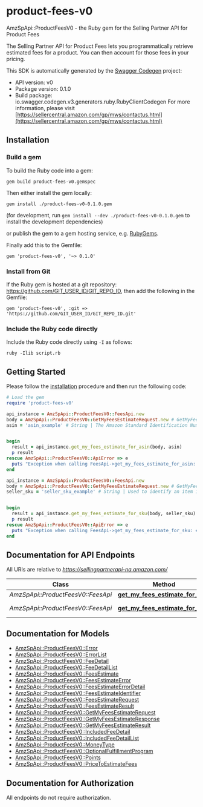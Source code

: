 # product-fees-v0

AmzSpApi::ProductFeesV0 - the Ruby gem for the Selling Partner API for Product Fees

The Selling Partner API for Product Fees lets you programmatically retrieve estimated fees for a product. You can then account for those fees in your pricing.

This SDK is automatically generated by the [Swagger Codegen](https://github.com/swagger-api/swagger-codegen) project:

- API version: v0
- Package version: 0.1.0
- Build package: io.swagger.codegen.v3.generators.ruby.RubyClientCodegen
For more information, please visit [https://sellercentral.amazon.com/gp/mws/contactus.html](https://sellercentral.amazon.com/gp/mws/contactus.html)

## Installation

### Build a gem

To build the Ruby code into a gem:

```shell
gem build product-fees-v0.gemspec
```

Then either install the gem locally:

```shell
gem install ./product-fees-v0-0.1.0.gem
```
(for development, run `gem install --dev ./product-fees-v0-0.1.0.gem` to install the development dependencies)

or publish the gem to a gem hosting service, e.g. [RubyGems](https://rubygems.org/).

Finally add this to the Gemfile:

    gem 'product-fees-v0', '~> 0.1.0'

### Install from Git

If the Ruby gem is hosted at a git repository: https://github.com/GIT_USER_ID/GIT_REPO_ID, then add the following in the Gemfile:

    gem 'product-fees-v0', :git => 'https://github.com/GIT_USER_ID/GIT_REPO_ID.git'

### Include the Ruby code directly

Include the Ruby code directly using `-I` as follows:

```shell
ruby -Ilib script.rb
```

## Getting Started

Please follow the [installation](#installation) procedure and then run the following code:
```ruby
# Load the gem
require 'product-fees-v0'

api_instance = AmzSpApi::ProductFeesV0::FeesApi.new
body = AmzSpApi::ProductFeesV0::GetMyFeesEstimateRequest.new # GetMyFeesEstimateRequest | 
asin = 'asin_example' # String | The Amazon Standard Identification Number (ASIN) of the item.


begin
  result = api_instance.get_my_fees_estimate_for_asin(body, asin)
  p result
rescue AmzSpApi::ProductFeesV0::ApiError => e
  puts "Exception when calling FeesApi->get_my_fees_estimate_for_asin: #{e}"
end

api_instance = AmzSpApi::ProductFeesV0::FeesApi.new
body = AmzSpApi::ProductFeesV0::GetMyFeesEstimateRequest.new # GetMyFeesEstimateRequest | 
seller_sku = 'seller_sku_example' # String | Used to identify an item in the given marketplace. SellerSKU is qualified by the seller's SellerId, which is included with every operation that you submit.


begin
  result = api_instance.get_my_fees_estimate_for_sku(body, seller_sku)
  p result
rescue AmzSpApi::ProductFeesV0::ApiError => e
  puts "Exception when calling FeesApi->get_my_fees_estimate_for_sku: #{e}"
end
```

## Documentation for API Endpoints

All URIs are relative to *https://sellingpartnerapi-na.amazon.com/*

Class | Method | HTTP request | Description
------------ | ------------- | ------------- | -------------
*AmzSpApi::ProductFeesV0::FeesApi* | [**get_my_fees_estimate_for_asin**](docs/FeesApi.md#get_my_fees_estimate_for_asin) | **POST** /products/fees/v0/items/{Asin}/feesEstimate | 
*AmzSpApi::ProductFeesV0::FeesApi* | [**get_my_fees_estimate_for_sku**](docs/FeesApi.md#get_my_fees_estimate_for_sku) | **POST** /products/fees/v0/listings/{SellerSKU}/feesEstimate | 

## Documentation for Models

 - [AmzSpApi::ProductFeesV0::Error](docs/Error.md)
 - [AmzSpApi::ProductFeesV0::ErrorList](docs/ErrorList.md)
 - [AmzSpApi::ProductFeesV0::FeeDetail](docs/FeeDetail.md)
 - [AmzSpApi::ProductFeesV0::FeeDetailList](docs/FeeDetailList.md)
 - [AmzSpApi::ProductFeesV0::FeesEstimate](docs/FeesEstimate.md)
 - [AmzSpApi::ProductFeesV0::FeesEstimateError](docs/FeesEstimateError.md)
 - [AmzSpApi::ProductFeesV0::FeesEstimateErrorDetail](docs/FeesEstimateErrorDetail.md)
 - [AmzSpApi::ProductFeesV0::FeesEstimateIdentifier](docs/FeesEstimateIdentifier.md)
 - [AmzSpApi::ProductFeesV0::FeesEstimateRequest](docs/FeesEstimateRequest.md)
 - [AmzSpApi::ProductFeesV0::FeesEstimateResult](docs/FeesEstimateResult.md)
 - [AmzSpApi::ProductFeesV0::GetMyFeesEstimateRequest](docs/GetMyFeesEstimateRequest.md)
 - [AmzSpApi::ProductFeesV0::GetMyFeesEstimateResponse](docs/GetMyFeesEstimateResponse.md)
 - [AmzSpApi::ProductFeesV0::GetMyFeesEstimateResult](docs/GetMyFeesEstimateResult.md)
 - [AmzSpApi::ProductFeesV0::IncludedFeeDetail](docs/IncludedFeeDetail.md)
 - [AmzSpApi::ProductFeesV0::IncludedFeeDetailList](docs/IncludedFeeDetailList.md)
 - [AmzSpApi::ProductFeesV0::MoneyType](docs/MoneyType.md)
 - [AmzSpApi::ProductFeesV0::OptionalFulfillmentProgram](docs/OptionalFulfillmentProgram.md)
 - [AmzSpApi::ProductFeesV0::Points](docs/Points.md)
 - [AmzSpApi::ProductFeesV0::PriceToEstimateFees](docs/PriceToEstimateFees.md)

## Documentation for Authorization

 All endpoints do not require authorization.

